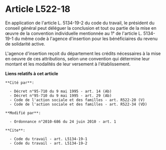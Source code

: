 # Article L522-18

En application de l'article L. 5134-19-2 du code du travail, le président du conseil général peut déléguer la conclusion et
tout ou partie de la mise en œuvre de la convention individuelle mentionnée au 1° de l'article L. 5134-19-1 du même code à
l'agence d'insertion pour les bénéficiaires du revenu de solidarité active.

L'agence d'insertion reçoit du département les crédits nécessaires à la mise en oeuvre de ces attributions, selon une
convention qui détermine leur montant et les modalités de leur versement à l'établissement.

**Liens relatifs à cet article**

	**Cité par**:

	  - Décret n°95-710 du 9 mai 1995 - art. 14 (Ab)
	  - Décret n°95-710 du 9 mai 1995 - art. 29 (Ab)
	  - Code de l'action sociale et des familles - art. R522-20 (V)
	  - Code de l'action sociale et des familles - art. R522-34 (VD)

	**Modifié par**:

	  - Ordonnance n°2010-686 du 24 juin 2010 - art. 1

	**Cite**:

	  - Code du travail - art. L5134-19-1
	  - Code du travail - art. L5134-19-2
